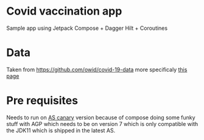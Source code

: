 # Covid vaccination app
Sample app using Jetpack Compose + Dagger Hilt + Coroutines

# Data
Taken from https://github.com/owid/covid-19-data more specificaly [this page](https://covid.ourworldindata.org/data/vaccinations/vaccinations.json)

# Pre requisites
Needs to run on [AS canary](https://developer.android.com/studio/preview/) version because of compose doing some funky stuff with AGP which needs to be on version 7 which is only compatible with the JDK11 which is shipped in the latest AS. 
